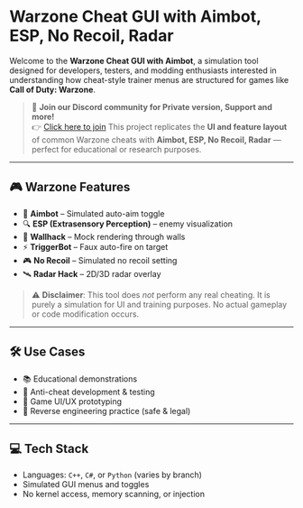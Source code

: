 # Warzone Cheat GUI with Aimbot, ESP, No Recoil, Radar

Welcome to the **Warzone Cheat GUI with Aimbot**, a simulation tool designed for developers, testers, and modding enthusiasts interested in understanding how cheat-style trainer menus are structured for games like **Call of Duty: Warzone**.
> 💬 **Join our Discord community for Private version, Support and more!**  
> 👉 [Click here to join](https://discord.com/servers/elusion-cheats-1174326154207953006)
This project replicates the **UI and feature layout** of common Warzone cheats with **Aimbot, ESP, No Recoil, Radar** — perfect for educational or research purposes.

---

## 🎮 Warzone Features

- 🎯 **Aimbot** – Simulated auto-aim toggle
- 🔍 **ESP (Extrasensory Perception)** – enemy visualization
- 🧱 **Wallhack** – Mock rendering through walls
- ⚡ **TriggerBot** – Faux auto-fire on target
- 🎮 **No Recoil** – Simulated no recoil setting
- 🛰️ **Radar Hack** – 2D/3D radar overlay

> ⚠️ **Disclaimer**: This tool does *not* perform any real cheating. It is purely a simulation for UI and training purposes. No actual gameplay or code modification occurs.

---

## 🛠️ Use Cases

- 📚 Educational demonstrations
- 🧪 Anti-cheat development & testing
- 🎨 Game UI/UX prototyping
- 🔬 Reverse engineering practice (safe & legal)

---

## 💻 Tech Stack

- Languages: `C++`, `C#`, or `Python` (varies by branch)
- Simulated GUI menus and toggles
- No kernel access, memory scanning, or injection
